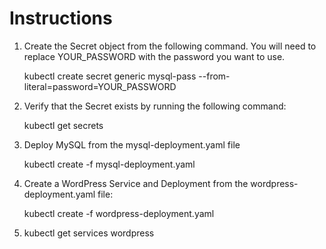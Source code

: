 # Instructions

1. Create the Secret object from the following command. You will need to replace YOUR_PASSWORD with the password you want to use.

    kubectl create secret generic mysql-pass --from-literal=password=YOUR_PASSWORD

2. Verify that the Secret exists by running the following command:

    kubectl get secrets

3. Deploy MySQL from the mysql-deployment.yaml file

    kubectl create -f mysql-deployment.yaml

4. Create a WordPress Service and Deployment from the wordpress-deployment.yaml file:

    kubectl create -f wordpress-deployment.yaml

5. kubectl get services wordpress
